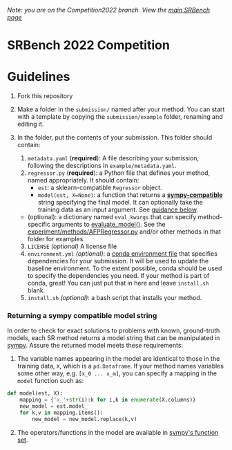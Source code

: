 *Note: you are on the Competition2022 branch. 
View the [main SRBench page](https://github.com/cavalab/srbench)*

# SRBench 2022 Competition

# Guidelines

1. Fork this repository

2. Make a folder in the `submission/` named after your method. You can start with a template by copying the `submission/example` folder, renaming and editing it. 

3. In the folder, put the contents of your submission. This folder should contain:

    1. `metadata.yaml` (**required**): A file describing your submission, following the descriptions in `example/metadata.yaml`.  
    2. `regressor.py` (**required**): a Python file that defines your method, named appropriately. It should contain:
        -   `est`: a sklearn-compatible `Regressor` object. 
        -   `model(est, X=None)`: a function that returns a [**sympy-compatible**](https://www.sympy.org) string specifying the final model. It can optionally take the training data as an input argument. See [guidance below](###-returning-a-sympy-compatible-model-string). 
    -   (optional): a dictionary named `eval_kwargs` that can specify method-specific arguments to [evaluate_model()](https://github.com/cavalab/srbench/blob/e3ba2c71dd08b1aaa76414a0af10411b98db59ee/experiment/evaluate_model.py#L24).
  See the [experiment/methods/AFPRegressor.py](https://github.com/cavalab/srbench/blob/master/experiment/methods/AFPRegressor.py) and/or other methods in that folder for examples.
    3. `LICENSE` *(optional)* A license file
    4. `environment.yml` *(optional)*: a [conda environment file](https://docs.conda.io/projects/conda/en/latest/user-guide/tasks/manage-environments.html#creating-an-environment-from-an-environment-yml-file) that specifies dependencies for your submission. 
    It will be used to update the baseline environment. 
    To the extent possible, conda should be used to specify the dependencies you need. 
    If your method is part of conda, great! You can just put that in here and leave `install.sh` blank. 
    5. `install.sh` *(optional)*: a bash script that installs your method. 

### Returning a sympy compatible model string
In order to check for exact solutions to problems with known, ground-truth models, each SR method returns a model string that can be manipulated in [sympy](https://www.sympy.org). 
Assure the returned model meets these requirements:

1. The variable names appearing in the model are identical to those in the training data, `X`, which is a `pd.Dataframe`. 
If your method names variables some other way, e.g. `[x_0 ... x_m]`, you can
specify a mapping in the `model` function such as:

```python
def model(est, X):
    mapping = {'x_'+str(i):k for i,k in enumerate(X.columns)}
    new_model = est.model_
    for k,v in mapping.items():
        new_model = new_model.replace(k,v)
```

2. The operators/functions in the model are available in [sympy's function set](https://docs.sympy.org/latest/modules/functions/index.html). 

